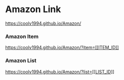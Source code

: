 # Amazon Link
https://coolv1994.github.io/Amazon/


### Amazon Item
https://coolv1994.github.io/Amazon/?item=[[ITEM_ID]]


### Amazon List
https://coolv1994.github.io/Amazon/?list=[[LIST_ID]]
